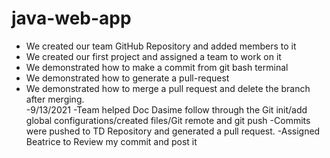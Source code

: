 # java-web-app
- We created our team GitHub Repository and added members to it 
- We created our first project <java-web-app> and assigned a team to work on it 
- We demonstrated how to make a commit from git bash terminal 
- We demonstrated how to generate a pull-request 
- We demonstrated how to merge a pull request and delete the branch after merging.   
-9/13/2021 
-Team helped Doc Dasime follow through the Git init/add global configurations/created files/Git remote and git push
-Commits were pushed to TD Repository and generated a pull request.
-Assigned Beatrice to Review my commit and post it
